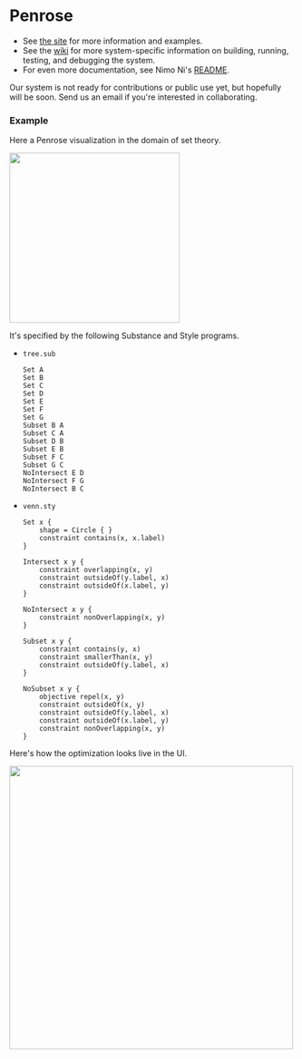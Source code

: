 # Penrose

* See [the site](http://www.penrose.ink/) for more information and examples. 
* See the [wiki](https://github.com/penrose/penrose/wiki) for more system-specific information on building, running, testing, and debugging the system. 
* For even more documentation, see Nimo Ni's [README](https://github.com/wodeni/notes-pub/blob/master/penrose/ramp-down.md).

Our system is not ready for contributions or public use yet, but hopefully will be soon. Send us an email if you're interested in collaborating.

### Example

Here a Penrose visualization in the domain of set theory.

<img src="https://i.imgur.com/3JHZeaX.png" width=300>

It's specified by the following Substance and Style programs.

- `tree.sub`
    ```
    Set A
    Set B
    Set C
    Set D
    Set E
    Set F
    Set G
    Subset B A
    Subset C A 
    Subset D B
    Subset E B
    Subset F C
    Subset G C
    NoIntersect E D
    NoIntersect F G
    NoIntersect B C
    ```
- `venn.sty`
    ```
    Set x {
        shape = Circle { }
        constraint contains(x, x.label)
    }

    Intersect x y {
        constraint overlapping(x, y)
        constraint outsideOf(y.label, x)
        constraint outsideOf(x.label, y)
    }

    NoIntersect x y {
        constraint nonOverlapping(x, y)
    }

    Subset x y {
        constraint contains(y, x)
        constraint smallerThan(x, y)
        constraint outsideOf(y.label, x)
    }

    NoSubset x y {
        objective repel(x, y)
        constraint outsideOf(x, y)
        constraint outsideOf(y.label, x)
        constraint outsideOf(x.label, y)
        constraint nonOverlapping(x, y)
    }
    ```

Here's how the optimization looks live in the UI. 

<img src="https://github.com/penrose/penrose/blob/master/assets/penrose_readme.gif?raw=true" width=500>
